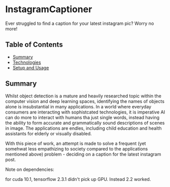 # InstagramCaptioner

Ever struggled to find a caption for your latest instagram pic? Worry no more!

## Table of Contents
* [Summary](#summary)
* [Technologies](#technologies)
* [Setup and Usage](#setup-and-usage)

## Summary
Whilst object detection is a mature and heavily researched topic within the computer vision and deep learning spaces, identifying the names of objects alone is insubstantial in many applications. In a world where everyday consumers are interacting with sophistcated technologies, it is imperative AI can do more to interact with humans tha just single words, instead having the ability to form accurate and grammatically sound descriptions of scenes in image. The applications are endles, including child education and health assistants for elderly or visually disabled.  

With this piece of work, an attempt is made to solve a frequent (yet somehwat less empathizing to society compared to the applications mentioned above) problem - deciding on a caption for the latest instagram post. 


Note on dependencies:

for cuda 10.1, tensorflow 2.3.1 didn't pick up GPU. Instead 2.2 worked. 